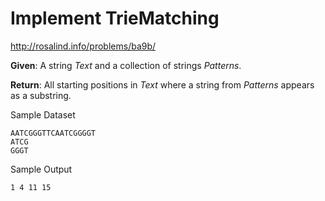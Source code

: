 # Implement TrieMatching
http://rosalind.info/problems/ba9b/

**Given**: A string *Text* and a collection of strings *Patterns*.

**Return**: All starting positions in *Text* where a string from *Patterns* appears as a substring.

Sample Dataset
```
AATCGGGTTCAATCGGGGT
ATCG
GGGT
```
Sample Output
```
1 4 11 15
```

